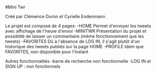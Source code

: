 #Mini Twr

Créé par Clémence Duron et Cyrielle Endenmann.

Le projet est composé de 4 pages:
  -HOME
       Permet d'envoyer les tweets avec affichage de l'heure d'envoi
  -MINITWR
       Présentation du projet et possiblité de laisser un commentaire (même fonctionnement que les tweets)
  -FAVORITES
       Dû à l'absence de LOG IN, il s'agit plutôt d'un historique des tweets publiés sur la page HOME
  -PROFILE
       Idem que FAVORITES, non disponible pour l'instant

Autres fonctionnalités
  -barre de recherche non fonctionnelle
  -LOG IN et SIGN UP : non fonctionnels

